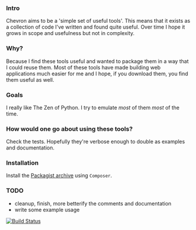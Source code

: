 ### Intro ###

Chevron aims to be a 'simple set of useful tools'. This means that it
exists as a collection of code I've written and found quite useful. Over
time I hope it grows in scope and usefulness but not in complexity.

### Why? ###

Because I find these tools useful and wanted to package them in a way
that I could reuse them. Most of these tools have made building web
applications much easier for me and I hope, if you download them, you
find them useful as well.

### Goals ###

I really like The Zen of Python. I try to emulate *most* of them *most*
of the time.

### How would one go about using these tools? ###

Check the tests. Hopefully they're verbose enough to double as examples
and documentation.

### Installation ###

Install the [Packagist archive](https://packagist.org/packages/chevron/chevron)
using `Composer`.

### TODO ###

  - cleanup, finish, more betterify the comments and documentation
  - write some example usage

[![Build Status](https://travis-ci.org/henderjon/chevron.png)](https://travis-ci.org/henderjon/chevron)


